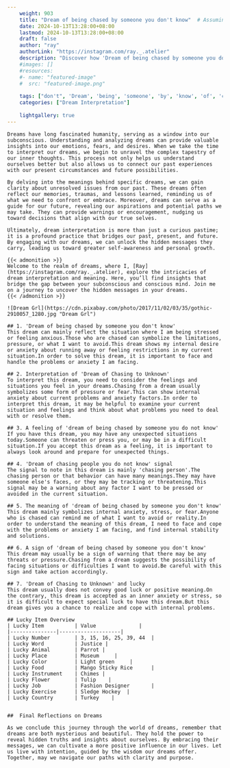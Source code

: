 ```yaml
---
    weight: 903
    title: "Dream of being chased by someone you don't know"  # Assuming 'title' column exists
    date: 2024-10-13T13:28:00+08:00
    lastmod: 2024-10-13T13:28:00+08:00
    draft: false
    author: "ray"
    authorLink: "https://instagram.com/ray._.atelier"
    description: "Discover how 'Dream of being chased by someone you don't know' can interpret your future and uncover its significant meanings in your life."
    #images: []
    #resources:
    #- name: "featured-image"
    #  src: "featured-image.png"
    
    tags: ["don't", 'Dream', 'being', 'someone', 'by', 'know', 'of', 'chased', 'you']
    categories: ["Dream Interpretation"]
    
    lightgallery: true
---
```

    
    Dreams have long fascinated humanity, serving as a window into our subconscious. Understanding and analyzing dreams can provide valuable insights into our emotions, fears, and desires. When we take the time to interpret our dreams, we begin to unravel the complex tapestry of our inner thoughts. This process not only helps us understand ourselves better but also allows us to connect our past experiences with our present circumstances and future possibilities.
    
    By delving into the meanings behind specific dreams, we can gain clarity about unresolved issues from our past. These dreams often reflect our memories, traumas, and lessons learned, reminding us of what we need to confront or embrace. Moreover, dreams can serve as a guide for our future, revealing our aspirations and potential paths we may take. They can provide warnings or encouragement, nudging us toward decisions that align with our true selves.
    
    Ultimately, dream interpretation is more than just a curious pastime; it is a profound practice that bridges our past, present, and future. By engaging with our dreams, we can unlock the hidden messages they carry, leading us toward greater self-awareness and personal growth.
    
    {{< admonition >}}
    Welcome to the realm of dreams, where I, [Ray](https://instagram.com/ray._.atelier), explore the intricacies of dream interpretation and meaning. Here, you’ll find insights that bridge the gap between your subconscious and conscious mind. Join me on a journey to uncover the hidden messages in your dreams.
    {{< /admonition >}}
    
    ![Dream Grl](https://cdn.pixabay.com/photo/2017/11/02/03/35/gothic-2910057_1280.jpg "Dream Grl")
    
    ## 1. 'Dream of being chased by someone you don't know'
    This dream can mainly reflect the situation where I am being stressed or feeling anxious.Those who are chased can symbolize the limitations, pressure, or what I want to avoid.This dream shows my internal desire or anxiety about running away or feeling restrictions in my current situation.In order to solve this dream, it is important to face and handle the problems or anxiety I am facing.
    
    ## 2. Interpretation of 'Dream of Chasing to Unknown'
    To interpret this dream, you need to consider the feelings and situations you feel in your dreams.Chasing from a dream usually symbolizes some form of pressure or fear.This can show internal anxiety about current problems and anxiety factors.In order to interpret this dream, it may be helpful to examine your current situation and feelings and think about what problems you need to deal with or resolve them.
    
    ## 3. A feeling of 'dream of being chased by someone you do not know'
    If you have this dream, you may have any unexpected situations today.Someone can threaten or press you, or may be in a difficult situation.If you accept this dream as a feeling, it is important to always look around and prepare for unexpected things.
    
    ## 4. 'Dream of chasing people you do not know' signal
    The signal to note in this dream is mainly 'chasing person'.The chasing person or that behavior can have many meanings.They may have someone else's faces, or they may be tracking or threatening.This signal may be a warning about any factor I want to be pressed or avoided in the current situation.
    
    ## 5. The meaning of 'dream of being chased by someone you don't know'
    This dream mainly symbolizes internal anxiety, stress, or fear.Anyone who is chased can remind me of what I want to avoid or reality.In order to understand the meaning of this dream, I need to face and cope with the problems or anxiety I am facing, and find internal stability and solutions.
    
    ## 6. A sign of 'dream of being chased by someone you don't know'
    This dream may usually be a sign of warning that there may be any threats or pressure.Chasing from a dream suggests the possibility of facing situations or difficulties I want to avoid.Be careful with this sign and take action accordingly.
    
    ## 7. 'Dream of Chasing to Unknown' and lucky
    This dream usually does not convey good luck or positive meaning.On the contrary, this dream is accepted as an inner anxiety or stress, so it is difficult to expect special luck to have this dream.But this dream gives you a chance to realize and cope with internal problems.
    
    ## Lucky Item Overview
    | Lucky Item          | Value              |
    |---------------|--------------------|
    | Lucky Number        | 3, 15, 16, 25, 39, 44  |
    | Lucky Word          | Justice |
    | Lucky Animal        | Parrot |
    | Lucky Place         | Museum     |
    | Lucky Color         | Light green     |
    | Lucky Food          | Mango Sticky Rice      |
    | Lucky Instrument    | Chimes |
    | Lucky Flower        | Tulip    |
    | Lucky Job           | Fashion Designer       |
    | Lucky Exercise      | Sledge Hockey  |
    | Lucky Country       | Turkey    |
    
    
    ##  Final Reflections on Dreams
    
    As we conclude this journey through the world of dreams, remember that dreams are both mysterious and beautiful. They hold the power to reveal hidden truths and insights about ourselves. By embracing their messages, we can cultivate a more positive influence in our lives. Let us live with intention, guided by the wisdom our dreams offer. Together, may we navigate our paths with clarity and purpose.
    